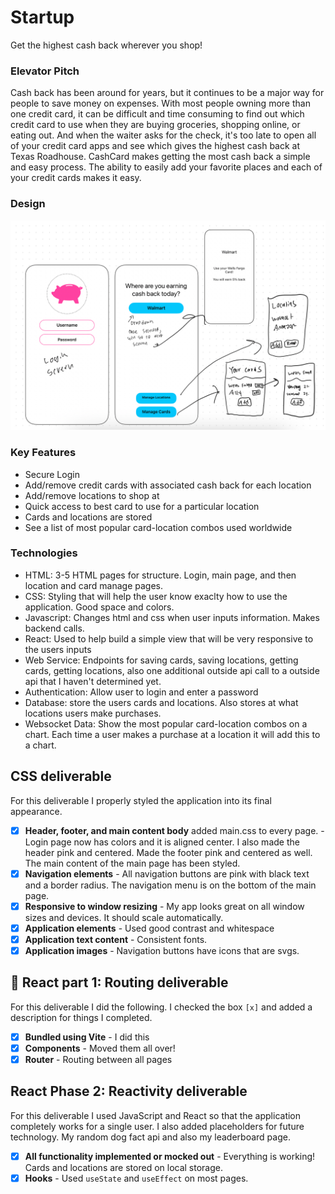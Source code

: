 # Startup
Get the highest cash back wherever you shop! 

### Elevator Pitch

Cash back has been around for years, but it continues to be a major way for people to save money on expenses. 
With most people owning more than one credit card, it can be difficult and time consuming to find out which 
credit card to use when they are buying groceries, shopping online, or eating out. And when the waiter asks 
for the check, it's too late to open all of your credit card apps and see which gives the highest cash back 
at Texas Roadhouse. CashCard makes getting the most cash back a simple and easy process. The ability to easily
add your favorite places and each of your credit cards makes it easy. 

### Design

![Mock](cardcashMockUI.jpeg)

### Key Features
- Secure Login
- Add/remove credit cards with associated cash back for each location
- Add/remove locations to shop at
- Quick access to best card to use for a particular location
- Cards and locations are stored
- See a list of most popular card-location combos used worldwide

### Technologies

- HTML: 3-5 HTML pages for structure. Login, main page, and then location and card manage pages. 
- CSS: Styling that will help the user know exaclty how to use the application. Good space and colors.
- Javascript: Changes html and css when user inputs information. Makes backend calls. 
- React: Used to help build a simple view that will be very responsive to the users inputs
- Web Service: Endpoints for saving cards, saving locations, getting cards, getting locations, also one additional
 outside api call to a outside api that I haven't determined yet. 
- Authentication: Allow user to login and enter a password
- Database: store the users cards and locations. Also stores at what locations users make purchases. 
- Websocket Data: Show the most popular card-location combos on a chart. Each time a user makes a purchase at a location it 
will add this to a chart.  

## CSS deliverable

For this deliverable I properly styled the application into its final appearance.

- [x] **Header, footer, and main content body** added main.css to every page. 
-Login page now has colors and it is aligned center. I also made the header pink and centered. Made the footer pink and centered as well. The main content of the main page has been styled. 
- [x] **Navigation elements** - All navigation buttons are pink with black text and a border radius. The navigation menu is on the bottom of the main page. 
- [x] **Responsive to window resizing** - My app looks great on all window sizes and devices. It should scale automatically. 
- [x] **Application elements** - Used good contrast and whitespace
- [x] **Application text content** - Consistent fonts. 
- [x] **Application images** - Navigation buttons have icons that are svgs. 

## 🚀 React part 1: Routing deliverable

For this deliverable I did the following. I checked the box `[x]` and added a description for things I completed.

- [x] **Bundled using Vite** - I did this
- [x] **Components** - Moved them all over! 
- [x] **Router** - Routing between all pages

## React Phase 2: Reactivity deliverable

For this deliverable I used JavaScript and React so that the application completely works for a single user. I also added placeholders for future technology. My random dog fact api and also my leaderboard page. 

- [x] **All functionality implemented or mocked out** - Everything is working! Cards and locations are stored on local storage.
- [x] **Hooks** - Used `useState` and `useEffect` on most pages.